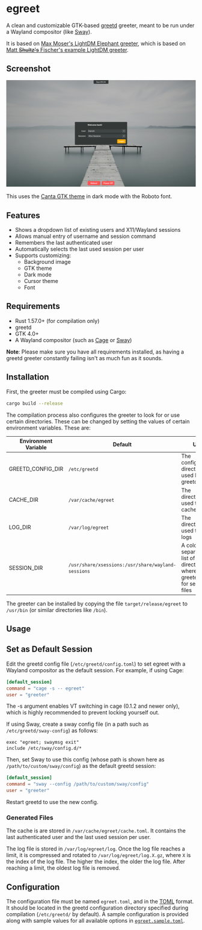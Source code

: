 # egreet

A clean and customizable GTK-based [greetd](https://git.sr.ht/~kennylevinsen/greetd) greeter, meant to be run under a Wayland compositor (like [Sway](https://github.com/swaywm/sway)).

It is based on [Max Moser's LightDM Elephant greeter](https://github.com/max-moser/lightdm-elephant-greeter), which is based on [Matt ~~Shultz's~~ Fischer's example LightDM greeter](https://web.archive.org/web/20210923235052/https://www.mattfischer.com/blog/archives/5).

## Screenshot
![Screenshot](./screenshot.png)

This uses the [Canta GTK theme](https://github.com/vinceliuice/Canta-theme) in dark mode with the Roboto font.

## Features
* Shows a dropdown list of existing users and X11/Wayland sessions
* Allows manual entry of username and session command
* Remembers the last authenticated user
* Automatically selects the last used session per user
* Supports customizing:
    - Background image
    - GTK theme
    - Dark mode
    - Cursor theme
    - Font

## Requirements
* Rust 1.57.0+ (for compilation only)
* greetd
* GTK 4.0+
* A Wayland compositor (such as [Cage](https://www.hjdskes.nl/projects/cage/) or [Sway](https://swaywm.org/))

**Note**: Please make sure you have all requirements installed, as having a greetd greeter constantly failing isn't as much fun as it sounds.

## Installation
First, the greeter must be compiled using Cargo:
```sh
cargo build --release
```

The compilation process also configures the greeter to look for or use certain directories.
These can be changed by setting the values of certain environment variables.
These are:

Environment Variable | Default | Use
-- | -- | --
GREETD\_CONFIG\_DIR | `/etc/greetd` | The configuration directory used by greetd
CACHE\_DIR | `/var/cache/egreet` | The directory used to store cache
LOG\_DIR | `/var/log/egreet` | The directory used to store logs
SESSION\_DIR | `/usr/share/xsessions:/usr/share/wayland-sessions` | A colon (:) separated list of directories where the greeter looks for session files

The greeter can be installed by copying the file `target/release/egreet` to `/usr/bin` (or similar directories like `/bin`).

## Usage
## Set as Default Session
Edit the greetd config file (`/etc/greetd/config.toml`) to set egreet with a Wayland compositor as the default session.
For example, if using Cage:
```toml
[default_session]
command = "cage -s -- egreet"
user = "greeter"
```
The -s argument enables VT switching in cage (0.1.2 and newer only), which is highly recommended to prevent locking yourself out.

If using Sway, create a sway config file (in a path such as `/etc/greetd/sway-config`) as follows:
```
exec "egreet; swaymsg exit"
include /etc/sway/config.d/*
```

Then, set Sway to use this config (whose path is shown here as `/path/to/custom/sway/config`) as the default greetd session:
```toml
[default_session]
command = "sway --config /path/to/custom/sway/config"
user = "greeter"
```

Restart greetd to use the new config.

### Generated Files
The cache is are stored in `/var/cache/egreet/cache.toml`.
It contains the last authenticated user and the last used session per user.

The log file is stored in `/var/log/egreet/log`.
Once the log file reaches a limit, it is compressed and rotated to `/var/log/egreet/log.X.gz`, where `X` is the index of the log file.
The higher the index, the older the log file.
After reaching a limit, the oldest log file is removed.

## Configuration
The configuration file must be named `egreet.toml`, and in the [TOML](https://toml.io/) format.
It should be located in the greetd configuration directory specified during compilation (`/etc/greetd/` by default).
A sample configuration is provided along with sample values for all available options in [`egreet.sample.toml`](egreet.sample.toml).
